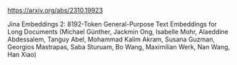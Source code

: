 https://arxiv.org/abs/2310.19923

Jina Embeddings 2: 8192-Token General-Purpose Text Embeddings for Long Documents (Michael Günther, Jackmin Ong, Isabelle Mohr, Alaeddine Abdessalem, Tanguy Abel, Mohammad Kalim Akram, Susana Guzman, Georgios Mastrapas, Saba Sturuam, Bo Wang, Maximilian Werk, Nan Wang, Han Xiao)
